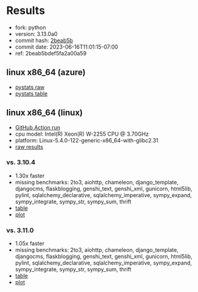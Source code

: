 # Results

- fork: python
- version: 3.13.0a0
- commit hash: [2beab5b](https://github.com/python/cpython/commit/2beab5b)
- commit date: 2023-06-16T11:01:15-07:00
- ref: 2beab5bdef5fa2a00a59

## linux x86_64 (azure)

- [pystats raw](bm-20230616-azure-x86_64-python-2beab5bdef5fa2a00a59-3.13.0a0-2beab5b-pystats.json)
- [pystats table](bm-20230616-azure-x86_64-python-2beab5bdef5fa2a00a59-3.13.0a0-2beab5b-pystats.md)

## linux x86_64 (linux)

- [GitHub Action run](https://github.com/faster-cpython/benchmarking/actions/runs/5294106024)
- cpu model: Intel(R) Xeon(R) W-2255 CPU @ 3.70GHz
- platform: Linux-5.4.0-122-generic-x86_64-with-glibc2.31
- [raw results](bm-20230616-linux-x86_64-python-2beab5bdef5fa2a00a59-3.13.0a0-2beab5b.json)

### vs. 3.10.4

- 1.30x faster
- missing benchmarks: 2to3, aiohttp, chameleon, django_template, djangocms, flaskblogging, genshi_text, genshi_xml, gunicorn, html5lib, pylint, sqlalchemy_declarative, sqlalchemy_imperative, sympy_expand, sympy_integrate, sympy_str, sympy_sum, thrift
- [table](bm-20230616-linux-x86_64-python-2beab5bdef5fa2a00a59-3.13.0a0-2beab5b-vs-3.10.4.md)
- [plot](bm-20230616-linux-x86_64-python-2beab5bdef5fa2a00a59-3.13.0a0-2beab5b-vs-3.10.4.png)

### vs. 3.11.0

- 1.05x faster
- missing benchmarks: 2to3, aiohttp, chameleon, django_template, djangocms, flaskblogging, genshi_text, genshi_xml, gunicorn, html5lib, pylint, sqlalchemy_declarative, sqlalchemy_imperative, sympy_expand, sympy_integrate, sympy_str, sympy_sum, thrift
- [table](bm-20230616-linux-x86_64-python-2beab5bdef5fa2a00a59-3.13.0a0-2beab5b-vs-3.11.0.md)
- [plot](bm-20230616-linux-x86_64-python-2beab5bdef5fa2a00a59-3.13.0a0-2beab5b-vs-3.11.0.png)

